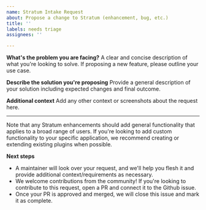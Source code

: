 ```yaml
---
name: Stratum Intake Request
about: Propose a change to Stratum (enhancement, bug, etc.)
title: ''
labels: needs triage
assignees: ''

---
```


**What's the problem you are facing?**
A clear and concise description of what you're looking to solve. If proposing a new feature, please outline your use case.

**Describe the solution you're proposing**
Provide a general description of your solution including expected changes and final outcome.

**Additional context**
Add any other context or screenshots about the request here.

---

Note that any Stratum enhancements should add general functionality that applies to a broad range of users. If you're looking to add custom functionality to your specific application, we recommend creating or extending existing plugins when possible.

**Next steps**

- A maintainer will look over your request, and we'll help you flesh it and provide additional context/requirements as necessary.
- We welcome contributions from the community! If you're looking to contribute to this request, open a PR and connect it to the Github issue.
- Once your PR is approved and merged, we will close this issue and mark it as complete.
